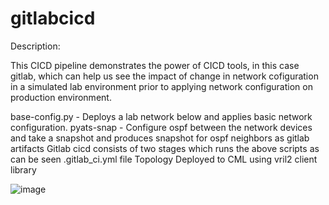 # gitlabcicd

Description:

This CICD pipeline demonstrates the power of CICD tools, in this case gitlab, which can help us see the impact of change in network cofiguration in a simulated lab environment prior to applying network configuration on production environment.


base-config.py  - Deploys a lab network below and applies basic network configuration.
pyats-snap - Configure ospf between the network devices and take a snapshot and produces snapshot for ospf neighbors as gitlab artifacts
Gitlab cicd consists of two stages which runs the above scripts as can be seen .gitlab_ci.yml file
Topology Deployed to CML using vril2 client library

![image](https://user-images.githubusercontent.com/94404826/210698295-d54fe79a-6514-4870-b9f8-f1e93353f3b9.png)
